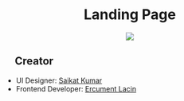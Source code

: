 <h1 align="center">
  Landing Page
</h1>

<p align="center">
  <img src="https://i.ibb.co/4FKnH8n/Screenshot.png">
</p>

## <img width="16" height="16" src="https://github.githubassets.com/images/icons/emoji/unicode/1f31f.png"> Creator
+ UI Designer: [Saikat Kumar](https://dribbble.com/Saikatkumar)
+ Frontend Developer: [Ercument Lacin](https://github.com/ercumentlacin)
